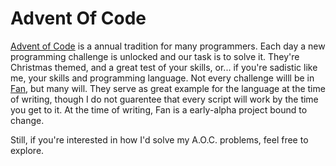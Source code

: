 # Advent Of Code

[Advent of Code](https://adventofcode.com) is a annual tradition for many programmers. Each day a new programming challenge is unlocked and our task is to solve it. They're Christmas themed, and a great test of your skills, or... if you're sadistic like me, your skills and programming language. Not every challenge willl be in [Fan](https://github.com/tristanisham/fan), but many will. They serve as great example for the language at the time of writing, though I do not guarentee that every script will work by the time you get to it. At the time of writing, Fan is a early-alpha project bound to change. 

Still, if you're interested in how I'd solve my A.O.C. problems, feel free to explore.
